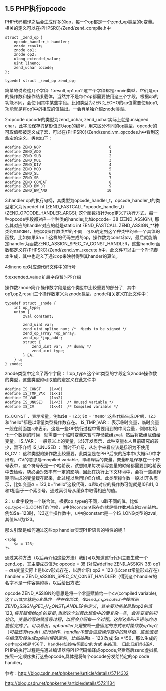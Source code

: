 1.5 PHP执行opcode
-------------
PHP代码编译之后会生成许多的op，每一个op都是一个zend_op类型的c变量。相关的定义可以在{PHPSRC}/Zend/zend_compile.h中
```
struct _zend_op {
    opcode_handler_t handler;
    znode result;
    znode op1;
    znode op2;
    ulong extended_value;
    uint lineno;
    zend_uchar opcode;
};

typedef struct _zend_op zend_op;
```
简单的说说这几个字段:
1:result,op1,op2
    这三个字段都是znode类型，它们是op的操作数和操作结果载体，当然并不是每个op都需要使用这三个字段，根据op的功能不同，会使
用其中某些字段。比如类型为ZEND_ECHO的op值需要使用op1,功能就是将op1中的相应的值输出。一会再单独介绍znode类型。
 
2:opcode
    opcode的类型为zend_uchar, zend_uchar实际上就是unsigned char，此字段保存的整形值即为op的编号，用来区分不同的op类型，opcode的可取值都被定义成了宏，可以在{PHPSRC}/Zend/zend_vm_opcodes.h中看到这些宏的定义，类似如下：
```
#define ZEND_NOP                               0
#define ZEND_ADD                               1
#define ZEND_SUB                               2
#define ZEND_MUL                               3
#define ZEND_DIV                               4
#define ZEND_MOD                               5
#define ZEND_SL                                6
#define ZEND_SR                                7
#define ZEND_CONCAT                            8
#define ZEND_BW_OR                             9
#define ZEND_BW_AND                           10
```
3:handler
    op的执行句柄，其类型为opcode_handler_t，opcode_handler_t的类型定义为typedef int (ZEND_FASTCALL *opcode_handler_t) (ZEND_OPCODE_HANDLER_ARGS); 这个函数指针为op定义了执行方式，每一种opcode字段都对应一个种类的handler,比如opcode= 38 (ZEND_ASSIGN), 那么其对应的handler对应的就是static int ZEND_FASTCALL  ZEND_ASSIGN_**种类的handler，根据op操作数类型的不同，可以确定到这个种类中的某一个具体的函数，比如如果$a = 1;这样的代码生成的op，操作数为const和cv，最后就能确定handler为函数ZEND_ASSIGN_SPEC_CV_CONST_HANDLER，这些handler函数都定义在{PHPSRC}/Zend/zend_vm_execute.h中，此文件可以由一个PHP脚本生成，其中也定义了通过op来映射得到其hander的算法。
    
4:lineno
   op对应源代码文件中的行号
 
5:extended_value
    扩展字段暂时不介绍
    
操作数znode简介 
操作数字段是这个类型中比较重要的部分了，其中op1,op2,result三个操作数定义为znode类型，znode相关定义在此文件中：
```
typedef struct _znode {
	int op_type;
	union {
		zval constant;

		zend_uint var;
		zend_uint opline_num; /*  Needs to be signed */
		zend_op_array *op_array;
		zend_op *jmp_addr;
		struct {
			zend_uint var;	/* dummy */
			zend_uint type;
		} EA;
	} u;
} znode;
```
znode类型中定义了两个字段：
1:op_type
   这个int类型的字段定义znode操作数的类型，这些类型的可取值的宏定义在此文件中
```
#define IS_CONST	(1<<0)
#define IS_TMP_VAR	(1<<1)
#define IS_VAR		(1<<2)
#define IS_UNUSED	(1<<3)	/* Unused variable */
#define IS_CV		(1<<4)	/* Compiled variable */
```

IS_CONST：
    表示常量，例如$a = 123; $b = "hello";这些代码生成OP后，123和"hello"都是以常量类型操作数存在。
IS_TMP_VAR：
    表示临时变量，临时变量一般在前面加~来表示，这是一些OP执行过程中需要用到的中间变量，例如初始化一个数组的时候，就需要一个临时变量来暂时存储数组zval，然后将数组赋值给变量。
IS_VAR：
     一般意义上的变量，以$开发表示，此种变量本人目前研究的较少，暂不介绍
IS_UNUSED ：
     暂时不介绍，从名字来看应该是标识为不使用
IS_CV：
     这种类型的操作数比较重要，此类型是在PHP后来的版本中(大概5.1)中才出现，CV的意思是compiled variable，即编译后的变量，变量都是保存在一个符号表中，这个符号表是一个哈希表，试想如果每次读写变量的时候都需要到哈希表中去检索，势必会对效率有一定的影响，因此在执行上下文环境中，会将一些编译期间生成的变量缓存起来，此过程以后再详细介绍。此类型操作数一般以!开头表示，比如变量$a=123;$b="hello"这段代码，$a和$b对应的操作数可能就是!0和!1, 0和1相当于一个索引号，通过索引号从缓存中取得相应的值。
 
2：u
   此字段为一个联合体，根据op_type的不同，u取不同的值。比如op_type=IS_CONST的时候，u中的constant保存的就是操作数对应的zval结构。例如$a=123时，123这个操作数中，u中的constant是一个IS_LONG类型的zval,其值lval为123。

那么引擎是如何通过这些op handler实现PHP语言的特性的呢？
```
<?php
    $a = 123;
?>
```
通过某种方法（以后再介绍这些方法）我们可以知道这行代码主要生成一个zend_op，其主要成员值为:
opcode = 38  (对应#define ZEND_ASSIGN  38)
op1       = $a ($a变量实际上是以cv形式存在，以后介绍)
op2       = 123 (以const常量形式存在)
handler = ZEND_ASSIGN_SPEC_CV_CONST_HANDLER（得到这个handler的名字不是一件容易的事，以后给出方法）
  
opcode ZEND_ASSIGN的意思是将一个常量赋值给一个cv(compiled variable),这个cv其实就是$a变量的一种存在形式。在
zend_vm_execute.h中搜索到ZEND_ASSIGN_SPEC_CV_CONST_HANDLER的定义，其主要功能就是取op2的值123,将其赋值给op1的变量,当然这个
过程比想象中的要复杂一些，会有变量的初始化，变量的写时赋值等过程，以后会介绍每一个过程。这样这条PHP语句的功能就完成了。
可以看出，op handler只是按照一些固定的方式来对操作数op1 op2（可能还有result）进行操作，handler不理会这些操作数中的具体值，
这些值是在编译阶段生成op的时候确定的，比如如果$a = 123 改成 $a =456，那么生成的op中op2就是456了，handler始终按照固定的方式
来处理。
因此我们能知道，PHP的执行过程是先通过编译器将PHP代码编译成opcode,然后然后zend虚拟机按照一定顺序执行这些opcode,具体是将每个opcode分发给特定的op code handler。

参考：http://blog.csdn.net/phpkernel/article/details/5714302

http://blog.csdn.net/phpkernel/article/details/5721134
